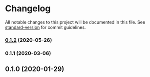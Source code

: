 # Changelog

All notable changes to this project will be documented in this file. See [standard-version](https://github.com/conventional-changelog/standard-version) for commit guidelines.

### [0.1.2](https://github.com/erykpiast/bs-react-diff-viewer/compare/v0.1.1...v0.1.2) (2020-05-26)

### 0.1.1 (2020-03-06)

## 0.1.0 (2020-01-29)

